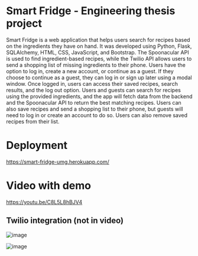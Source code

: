 
# Smart Fridge - Engineering thesis project

Smart Fridge is a web application that helps users search for recipes based on the ingredients they have on hand. It was developed using Python, Flask, SQLAlchemy, HTML, CSS, JavaScript, and Bootstrap. The Spoonacular API is used to find ingredient-based recipes, while the Twilio API allows users to send a shopping list of missing ingredients to their phone. Users have the option to log in, create a new account, or continue as a guest. If they choose to continue as a guest, they can log in or sign up later using a modal window. Once logged in, users can access their saved recipes, search results, and the log out option. Users and guests can search for recipes using the provided ingredients, and the app will fetch data from the backend and the Spoonacular API to return the best matching recipes. Users can also save recipes and send a shopping list to their phone, but guests will need to log in or create an account to do so. Users can also remove saved recipes from their list.




# Deployment

https://smart-fridge-umg.herokuapp.com/




# Video with demo

https://youtu.be/C8L5L8hBJV4

## Twilio integration (not in video)

![image](https://user-images.githubusercontent.com/117937134/229893261-41721071-d960-43b5-936b-90303ffb1e43.png)

![image](https://user-images.githubusercontent.com/117937134/229893297-790cd7c5-9cab-41bc-bf52-872b554592bd.png)

